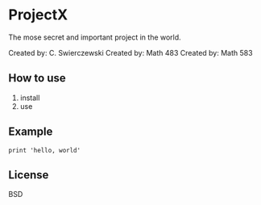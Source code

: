 # ProjectX

The mose secret and important project in the world.

Created by: C. Swierczewski
Created by: Math 483
Created by: Math 583

## How to use

1. install
2. use

## Example

```
print 'hello, world'
```

## License

BSD